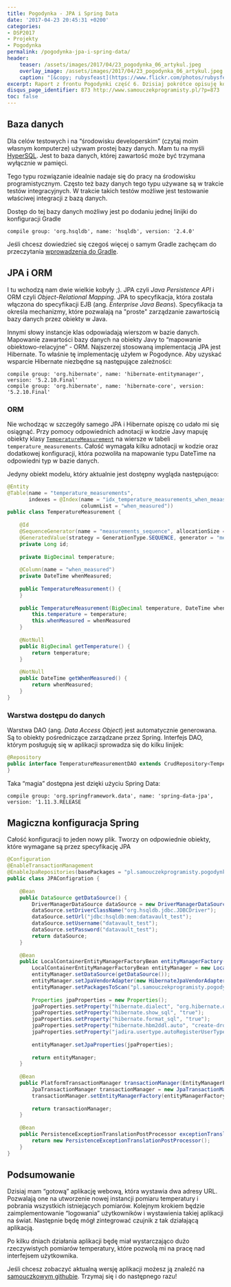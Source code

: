 ```yaml
---
title: Pogodynka - JPA i Spring Data
date: '2017-04-23 20:45:31 +0200'
categories:
- DSP2017
- Projekty
- Pogodynka
permalink: /pogodynka-jpa-i-spring-data/
header:
    teaser: /assets/images/2017/04/23_pogodynka_06_artykul.jpeg
    overlay_image: /assets/images/2017/04/23_pogodynka_06_artykul.jpeg
    caption: "[&copy; rubysfeast](https://www.flickr.com/photos/rubysfeast/7149704201/sizes/l)"
excerpt: Raport z frontu Pogodynki część 6. Dzisiaj pokrótce opisuję konfigurację warstwy dostępu do bazy danych. Sama konfiguracja skończyła się na dodaniu kilku zależności i magicznych adnotacji, które postaram się wyjaśnić.
disqus_page_identifier: 873 http://www.samouczekprogramisty.pl/?p=873
toc: false
---
```


## Baza danych

Dla celów testowych i na “środowisku developerskim” (czytaj moim własnym komputerze) używam prostej bazy danych. Mam tu na myśli [HyperSQL](http://hsqldb.org/). Jest to baza danych, której zawartość może być trzymana wyłącznie w pamięci.

Tego typu rozwiązanie idealnie nadaje się do pracy na środowisku programistycznym. Często też bazy danych tego typu używane są w trakcie testów integracyjnych. W trakcie takich testów możliwe jest testowanie właściwej integracji z bazą danych.

Dostęp do tej bazy danych możliwy jest po dodaniu jednej linijki do konfiguracji Gradle

    compile group: 'org.hsqldb', name: 'hsqldb', version: '2.4.0'

Jeśli chcesz dowiedzieć się czegoś więcej o samym Gradle zachęcam do przeczytania [wprowadzenia do Gradle](http://www.samouczekprogramisty.pl/wstep-do-gradle/).

## JPA i ORM

I tu wchodzą nam dwie wielkie kobyły ;). JPA czyli _Java Persistence API_ i ORM czyli _Object-Relational Mapping_. JPA to specyfikacja, która została włączona do specyfikacji EJB (ang. _Enterprise Java Beans_). Specyfikacja ta określa mechanizmy, które pozwalają na "proste" zarządzanie zawartością bazy danych przez obiekty w Java.

Innymi słowy instancje klas odpowiadają wierszom w bazie danych. Mapowanie zawartości bazy danych na obiekty Javy to “mapowanie obiektowo-relacyjne” - ORM. Najszerzej stosowaną implementacją JPA jest Hibernate. To właśnie tę implementację użyłem w Pogodynce. Aby uzyskać wsparcie Hibernate niezbędne są następujące zależności:

    compile group: 'org.hibernate', name: 'hibernate-entitymanager', version: '5.2.10.Final'
    compile group: 'org.hibernate', name: 'hibernate-core', version: '5.2.10.Final'

### ORM

Nie wchodząc w szczegóły samego JPA i Hibernate opiszę co udało mi się osiągnąć. Przy pomocy odpowiednich adnotacji w kodzie Javy mapuję obiekty klasy [`TemperatureMeasurement`](https://github.com/SamouczekProgramisty/Pogodynka/blob/master/datavault/src/main/java/pl/samouczekprogramisty/pogodynka/datavault/model/TemperatureMeasurement.java) na wiersze w tabeli `temperature_measurements`. Całość wymagała kilku adnotacji w kodzie oraz dodatkowej konfiguracji, która pozwoliła na mapowanie typu DateTime na odpowiedni typ w bazie danych.

Jedyny obiekt modelu, który aktualnie jest dostępny wygląda następująco:

```java
@Entity
@Table(name = "temperature_measurements",
       indexes = @Index(name = "idx_temperature_measurements_when_meaasured",
                        columnList = "when_measured"))
public class TemperatureMeasurement {
 
    @Id
    @SequenceGenerator(name = "measurements_sequence", allocationSize = 5, sequenceName = "temperature_measurements_seq")
    @GeneratedValue(strategy = GenerationType.SEQUENCE, generator = "measurements_sequence")
    private Long id;
 
    private BigDecimal temperature;
 
    @Column(name = "when_measured")
    private DateTime whenMeasured;
 
    public TemperatureMeasurement() {
    }
 
    public TemperatureMeasurement(BigDecimal temperature, DateTime whenMeasured) {
        this.temperature = temperature;
        this.whenMeasured = whenMeasured
    }
 
    @NotNull
    public BigDecimal getTemperature() {
        return temperature;
    }
 
    @NotNull
    public DateTime getWhenMeasured() {
        return whenMeasured;
    }
}
```

### Warstwa dostępu do danych

Warstwa DAO (ang. _Data Access Object_) jest automatycznie generowana. Są to obiekty pośredniczące zarządzane przez Spring. Interfejs DAO, którym posługuję się w aplikacji sprowadza się do kilku linijek:

```java
@Repository
public interface TemperatureMeasurementDAO extends CrudRepository<TemperatureMeasurement, Long> {
}
```

Taka “magia” dostępna jest dzięki użyciu Spring Data:

    compile group: 'org.springframework.data', name: 'spring-data-jpa', version: '1.11.3.RELEASE

## Magiczna konfiguracja Spring

Całość konfiguracji to jeden nowy plik. Tworzy on odpowiednie obiekty, które wymagane są przez specyfikację JPA

```java
@Configuration
@EnableTransactionManagement
@EnableJpaRepositories(basePackages = "pl.samouczekprogramisty.pogodynka.datavault.model")
public class JPAConfigration {
 
    @Bean
    public DataSource getDataSource() {
        DriverManagerDataSource dataSource = new DriverManagerDataSource();
        dataSource.setDriverClassName("org.hsqldb.jdbc.JDBCDriver");
        dataSource.setUrl("jdbc:hsqldb:mem:datavault_test");
        dataSource.setUsername("datavault_test");
        dataSource.setPassword("datavault_test");
        return dataSource;
    }
 
    @Bean
    public LocalContainerEntityManagerFactoryBean entityManagerFactory() {
        LocalContainerEntityManagerFactoryBean entityManager = new LocalContainerEntityManagerFactoryBean();
        entityManager.setDataSource(getDataSource());
        entityManager.setJpaVendorAdapter(new HibernateJpaVendorAdapter());
        entityManager.setPackagesToScan("pl.samouczekprogramisty.pogodynka.datavault.model");
 
        Properties jpaProperties = new Properties();
        jpaProperties.setProperty("hibernate.dialect", "org.hibernate.dialect.HSQLDialect");
        jpaProperties.setProperty("hibernate.show_sql", "true");
        jpaProperties.setProperty("hibernate.format_sql", "true");
        jpaProperties.setProperty("hibernate.hbm2ddl.auto", "create-drop");
        jpaProperties.setProperty("jadira.usertype.autoRegisterUserTypes", "true");
 
        entityManager.setJpaProperties(jpaProperties);
 
        return entityManager;
    }
 
    @Bean
    public PlatformTransactionManager transactionManager(EntityManagerFactory entityManagerFactory) {
        JpaTransactionManager transactionManager = new JpaTransactionManager();
        transactionManager.setEntityManagerFactory(entityManagerFactory);
 
        return transactionManager;
    }
 
    @Bean
    public PersistenceExceptionTranslationPostProcessor exceptionTranslation() {
        return new PersistenceExceptionTranslationPostProcessor();
    }
}
```

## Podsumowanie

Dzisiaj mam “gotową” aplikację webową, która wystawia dwa adresy URL. Pozwalają one na utworzenie nowej instancji pomiaru temperatury i pobrania wszystkich istniejących pomiarów. Kolejnym krokiem będzie zaimplementowanie “logowania” użytkowników i wystawienia takiej aplikacji na świat. Następnie będę mógł zintegrować czujnik z tak działającą aplikacją.

Po kilku dniach działania aplikacji będę miał wystarczająco dużo rzeczywistych pomiarów temperatury, które pozwolą mi na pracę nad interfejsem użytkownika.

Jeśli chcesz zobaczyć aktualną wersję aplikacji możesz ją znaleźć na [samouczkowym githubie](https://github.com/SamouczekProgramisty/Pogodynka/tree/master/datavault). Trzymaj się i do następnego razu!
